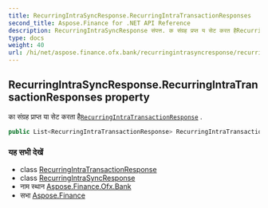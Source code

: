 ```yaml
---
title: RecurringIntraSyncResponse.RecurringIntraTransactionResponses
second_title: Aspose.Finance for .NET API Reference
description: RecurringIntraSyncResponse संपत्त. क संग्रह प्रप्त य सेट करत हैRecurringIntraTransactionResponse .
type: docs
weight: 40
url: /hi/net/aspose.finance.ofx.bank/recurringintrasyncresponse/recurringintratransactionresponses/
---
```

## RecurringIntraSyncResponse.RecurringIntraTransactionResponses property

का संग्रह प्राप्त या सेट करता है[`RecurringIntraTransactionResponse`](../../recurringintratransactionresponse/) .

```csharp
public List<RecurringIntraTransactionResponse> RecurringIntraTransactionResponses { get; set; }
```

### यह सभी देखें

* class [RecurringIntraTransactionResponse](../../recurringintratransactionresponse/)
* class [RecurringIntraSyncResponse](../)
* नाम स्थान [Aspose.Finance.Ofx.Bank](../../recurringintrasyncresponse/)
* सभा [Aspose.Finance](../../../)


